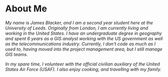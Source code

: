 <h1>About Me</h1>

<h6>
My name is James Blacker, and I am a second year student here at the University of Leeds. Originally from London, I am currently living and working in the United States.  I have an undergraduate degree in geography and spent 6 years as a GIS analyst working with the US government as well as the telecommunications industry.  Currently, I don't code as much as I used to, having moved into the project management area, but I still manage GIS teams.
  
In my spare time, I volunteer with the official civilian auxiliary of the United States Air Force (USAF). I also enjoy cooking, and travelling with my family. 
